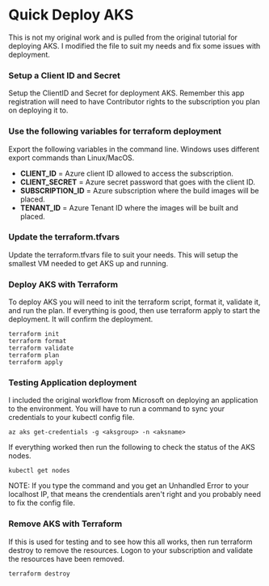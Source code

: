 # Quick Deploy AKS
This is not my original work and is pulled from the original tutorial for deploying AKS.  I modified the file to suit my needs and fix some issues with deployment.

### Setup a Client ID and Secret
Setup the ClientID and Secret for deployment AKS.  Remember this app registration will need to have Contributor rights to the subscription you plan on deploying it to.

### Use the following variables for terraform deployment 
Export the following variables in the command line.  Windows uses different export commands than Linux/MacOS.
- **CLIENT_ID** = Azure client ID allowed to access the subscription.
- **CLIENT_SECRET** = Azure secret password that goes with the client ID.
- **SUBSCRIPTION_ID** = Azure subscription where the build images will be placed.
- **TENANT_ID** = Azure Tenant ID where the images will be built and placed.

### Update the terraform.tfvars
Update the terraform.tfvars file to suit your needs.  This will setup the smallest VM needed to get AKS up and running.

### Deploy AKS with Terraform
To deploy AKS you will need to init the terraform script, format it, validate it, and run the plan.  If everything is good, then use terraform apply to start the deployment.  It will confirm the deployment.
```
terraform init
terraform format
terraform validate
terraform plan
terraform apply
```

### Testing Application deployment
I included the original workflow from Microsoft on deploying an application to the environment.  You will have to run a command to sync your credentials to your kubectl config file.

```
az aks get-credentials -g <aksgroup> -n <aksname>
```

If everything worked then run the following to check the status of the AKS nodes.

```
kubectl get nodes
```

NOTE: If you type the command and you get an Unhandled Error to your localhost IP, that means the crendentials aren't right and you probably need to fix the config file.

### Remove AKS with Terraform
If this is used for testing and to see how this all works, then run terraform destroy to remove the resources.  Logon to your subscription and validate the resources have been removed.
```
terraform destroy
```
